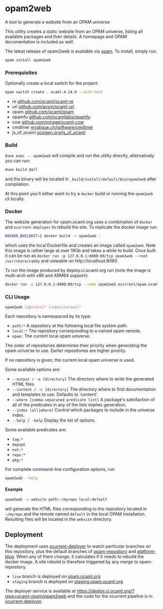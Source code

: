 opam2web
========

A tool to generate a website from an OPAM universe

This utility creates a static website from an OPAM universe, listing all
available packages and their details. A homepage and OPAM documentation is
included as well.

The latest release of opam2web is available via
[opam](http://opam.ocaml.org). To install, simply run:

```bash
opam install opam2web
```

### Prerequisites

Optionally create a local switch for the project:

``` bash
opam switch create . ocaml.4.14.0 --with-test
```

- re [github.com/ocaml/ocaml-re](https://github.com/ocaml/ocaml-re)
- uri [github.com/avsm/ocaml-uri](https://github.com/avsm/ocaml-uri)
- opam [github.com/ocaml/opam](https://github.com/ocaml/opam)
- opamfu [github.com/ocamllabs/opamfu](https://github.com/ocamllabs/opamfu)
- cow [github.com/mirage/ocaml-cow](https://github.com/mirage/ocaml-cow)
- cmdliner [erratique.ch/software/cmdliner](http://erratique.ch/software/cmdliner)
- js_of_ocaml [ocsigen.org/js_of_ocaml](http://ocsigen.org/js_of_ocaml/)

### Build

`dune exec -- opam2web` will compile and run the utility directly, alternatively you can run:

```bash
dune build @all
```

and the binary will be located in `_build/install/default/bin/opam2web` after compilation.

At this point you'll either want to try a `docker` build or running the `opam2web` cli locally.

### Docker

The website generation for opam.ocaml.org uses a combination of `docker` and `ocurrent-deployer` to rebuild the site. 
To replicate the docker image run:

``` bash
DOCKER_BUILDKIT=1 docker build -t opam2web .
```

which uses the local Dockerfile and creates an image called `opam2web`. Note this image is rather large at over 18Gb and takes a while to build.
Once built it can be run as `docker run -p 127.0.0.1:8080:80/tcp opam2web --root /usr/share/caddy` and viewable on http://localhost:8080.

To run the image produced by deploy.ci.ocaml.org run (note the image is multi-arch with x86 and ARM64 support):

``` bash
docker run -p 127.0.0.1:8080:80/tcp --name opam2web ocurrent/opam.ocaml.org:live --root /usr/share/caddy
```

### CLI Usage

```bash
opam2web [options]* [repositories]*
```

Each repository is namespaced by its type:
- `path:*`
    A repository at the following local file system path.
- `local:*`
    The repository corresponding to a named opam remote.
- `opam:`
    The current local opam universe.

The order of repositories determines their priority when generating the
opam universe to use. Earlier repositories are higher priority.

If no repository is given, the current local opam universe is used.

Some available options are:
- `--output / -o [directory]`
    The directory where to write the generated HTML files.
- `--content / -c [directory]`
    The directory where to find documentation and templates to use.
    Defaults to 'content'.
- `--where [comma-separated predicate list]`
    A package's satisfaction of all of the predicates in any of the
    lists implies generation.
- `--index (all|where)`
    Control which packages to include in the universe index.
- `--help / -help`
    Display the list of options.

Some available predicates are:
- `tag:*`
- `depopt`
- `not:*`
- `repo:*`
- `pkg:*`

For complete command-line configuration options, run

```bash
opam2web --help
```

#### Example

```bash
opam2web -o website path:~/myrepo local:default
```
will generate the HTML files corresponding to the repository located in 
`~/myrepo` and the remote named `default` in the local OPAM installation.
Resulting files will be located in the `website` directory.


## Deployment

The deployment uses [ocurrent-deployer][] to watch particular branches on this repository, plus the default branches of [opam-repository][] and [platform-blog][]. 
When any of them change, it calculates if it needs to rebuild the docker image. A site rebuild is therefore triggered by any merge to opam-repository.

 * `live` branch is deployed on [opam.ocaml.org][]
 * `staging` branch is deployed on [staging.opam.ocaml.org][]

The deployer service is available at https://deploy.ci.ocaml.org/?repo=ocaml-opam/opam2web and the code for the ocurrent pipeline is in [ocurrent-deployer]().

[ocurrent-deployer]: https://github.com/ocurrent/ocurrent-deployer
[opam-repository]: https://github.com/ocaml/opam-repository
[platform-blog]: https://github.com/ocaml/platform-blog
[opam.ocaml.org]: https://opam.ocaml.org
[staging.opam.ocaml.org]: https://staging.opam.ocaml.org
